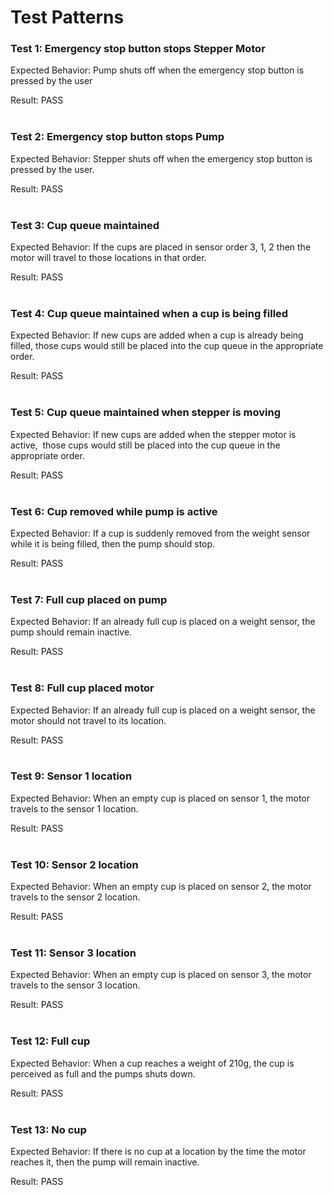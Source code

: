 # Test Patterns

### Test 1: Emergency stop button stops Stepper Motor

Expected Behavior: Pump shuts off when the emergency stop button is pressed by the user

Result: PASS
<br><br/>
### Test 2: Emergency stop button stops Pump

Expected Behavior: Stepper shuts off when the emergency stop button is pressed by the user.

Result: PASS
<br><br/>
### Test 3: Cup queue maintained

Expected Behavior: If the cups are placed in sensor order 3, 1, 2 then the motor will travel to those locations in that order.

Result: PASS
<br><br/>
### Test 4: Cup queue maintained when a cup is being filled

Expected Behavior: If new cups are added when a cup is already being filled, those cups would still be placed into the cup queue in the appropriate order.

Result: PASS
<br><br/>
### Test 5: Cup queue maintained when stepper is moving

Expected Behavior: If new cups are added when the stepper motor is active,  those cups would still be placed into the cup queue in the appropriate order.

Result: PASS
<br><br/>
### Test 6: Cup removed while pump is active

Expected Behavior: If a cup is suddenly removed from the weight sensor while it is being filled, then the pump should stop.

Result: PASS
<br><br/>
### Test 7: Full cup placed on pump

Expected Behavior: If an already full cup is placed on a weight sensor, the pump should remain inactive.

Result: PASS
<br><br/>
### Test 8: Full cup placed motor

Expected Behavior: If an already full cup is placed on a weight sensor, the motor should not travel to its location.

Result: PASS
<br><br/>
### Test 9: Sensor 1 location

Expected Behavior: When an empty cup is placed on sensor 1, the motor travels to the sensor 1 location.

Result: PASS
<br><br/>
### Test 10: Sensor 2 location

Expected Behavior: When an empty cup is placed on sensor 2, the motor travels to the sensor 2 location.

Result: PASS
<br><br/>
### Test 11: Sensor 3 location

Expected Behavior: When an empty cup is placed on sensor 3, the motor travels to the sensor 3 location.

Result: PASS
<br><br/>
### Test 12: Full cup

Expected Behavior: When a cup reaches a weight of 210g, the cup is perceived as full and the pumps shuts down.

Result: PASS
<br><br/>
### Test 13: No cup

Expected Behavior: If there is no cup at a location by the time the motor reaches it, then the pump will remain inactive.

Result: PASS
